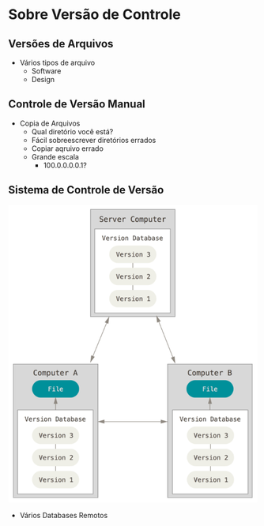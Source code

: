 # Sobre Versão de Controle
## Versões de Arquivos
- Vários tipos de arquivo
  - Software
  - Design
## Controle de Versão Manual
  - Copia de Arquivos
    - Qual diretório você está?
    - Fácil sobreescrever diretórios errados
    - Copiar aqruivo errado
    - Grande escala
      - 100.0.0.0.0.1?
## Sistema de Controle de Versão
![distributed](distributed.png)
- Vários Databases Remotos